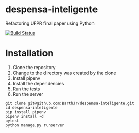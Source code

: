 # despensa-inteligente
Refactoring UFPR final paper using Python

[![Build Status](https://travis-ci.com/BarthJr/despensa-inteligente.svg?token=BWopAHdmwdFzLqXw7iyM&branch=master)](https://travis-ci.com/BarthJr/despensa-inteligente)
# Installation

1. Clone the repository
2. Change to the directory was created by the clone
3. Install pipenv
4. Install the dependencies
5. Run the tests
6. Run the server

``` console
git clone git@github.com:BarthJr/despensa-inteligente.git
cd despensa-inteligente
pip install pipenv
pipenv install -d
pytest
python manage.py runserver
```
